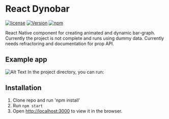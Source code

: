 # React Dynobar

[![license](https://img.shields.io/github/license/mashape/apistatus.svg)]()
[![Version](https://img.shields.io/npm/v/react-native-circular-progress.svg)](https://www.npmjs.com/package/react-native-circular-progress)
[![npm](https://img.shields.io/npm/dt/react-native-circular-progress.svg)](https://www.npmjs.com/package/react-native-circular-progress)

React Native component for creating animated and dynamic bar-graph. Currently the project is not complete and runs using dummy data. Currently needs refractoring and documentation for prop API.

## Example app

![Alt Text](https://media.giphy.com/media/jtX02M8kJspuLKLxkz/giphy.gif)
In the project directory, you can run:

## Installation

1. Clone repo and run 'npm install'
2. Run `npm start`
3. Open [http://localhost:3000](http://localhost:3000) to view it in the browser.
